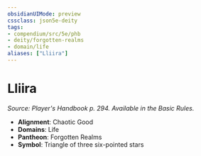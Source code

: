 ```yaml
---
obsidianUIMode: preview
cssclass: json5e-deity
tags:
- compendium/src/5e/phb
- deity/forgotten-realms
- domain/life
aliases: ["Lliira"]
---
```

# Lliira
*Source: Player's Handbook p. 294. Available in the Basic Rules.* 

- **Alignment**: Chaotic Good
- **Domains**: Life
- **Pantheon**: Forgotten Realms
- **Symbol**: Triangle of three six-pointed stars
